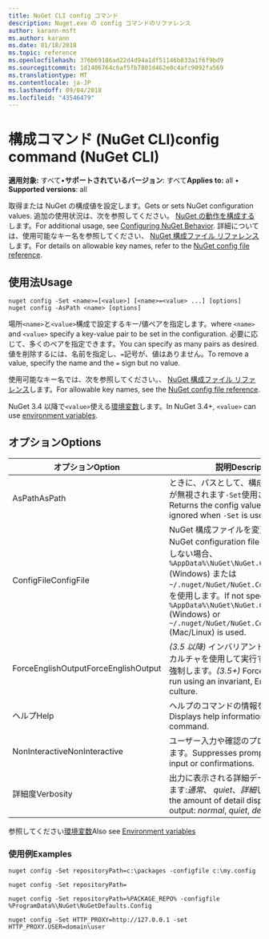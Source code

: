 ```yaml
---
title: NuGet CLI config コマンド
description: Nuget.exe の config コマンドのリファレンス
author: karann-msft
ms.author: karann
ms.date: 01/18/2018
ms.topic: reference
ms.openlocfilehash: 376b69186ad22d4d94a1df51146b833a1f6f9bd9
ms.sourcegitcommit: 1d1406764c6af5fb7801d462e0c4afc9092fa569
ms.translationtype: MT
ms.contentlocale: ja-JP
ms.lasthandoff: 09/04/2018
ms.locfileid: "43546479"
---
```

# <a name="config-command-nuget-cli"></a><span data-ttu-id="c2723-103">構成コマンド (NuGet CLI)</span><span class="sxs-lookup"><span data-stu-id="c2723-103">config command (NuGet CLI)</span></span>

<span data-ttu-id="c2723-104">**適用対象:** すべて&bullet;**サポートされているバージョン**: すべて</span><span class="sxs-lookup"><span data-stu-id="c2723-104">**Applies to:** all &bullet; **Supported versions**: all</span></span>

<span data-ttu-id="c2723-105">取得または NuGet の構成値を設定します。</span><span class="sxs-lookup"><span data-stu-id="c2723-105">Gets or sets NuGet configuration values.</span></span> <span data-ttu-id="c2723-106">追加の使用状況は、次を参照してください。 [NuGet の動作を構成する](../consume-packages/configuring-nuget-behavior.md)します。</span><span class="sxs-lookup"><span data-stu-id="c2723-106">For additional usage, see [Configuring NuGet Behavior](../consume-packages/configuring-nuget-behavior.md).</span></span> <span data-ttu-id="c2723-107">詳細については、使用可能なキー名を参照してください、 [NuGet 構成ファイル リファレンス](../reference/nuget-config-file.md)します。</span><span class="sxs-lookup"><span data-stu-id="c2723-107">For details on allowable key names, refer to the [NuGet config file reference](../reference/nuget-config-file.md).</span></span>

## <a name="usage"></a><span data-ttu-id="c2723-108">使用法</span><span class="sxs-lookup"><span data-stu-id="c2723-108">Usage</span></span>

```cli
nuget config -Set <name>=[<value>] [<name>=<value> ...] [options]
nuget config -AsPath <name> [options]
```

<span data-ttu-id="c2723-109">場所`<name>`と`<value>`構成で設定するキー/値ペアを指定します。</span><span class="sxs-lookup"><span data-stu-id="c2723-109">where `<name>` and `<value>` specify a key-value pair to be set in the configuration.</span></span> <span data-ttu-id="c2723-110">必要に応じて、多くのペアを指定できます。</span><span class="sxs-lookup"><span data-stu-id="c2723-110">You can specify as many pairs as desired.</span></span> <span data-ttu-id="c2723-111">値を削除するには、名前を指定し、`=`記号が、値はありません。</span><span class="sxs-lookup"><span data-stu-id="c2723-111">To remove a value, specify the name and the `=` sign but no value.</span></span>

<span data-ttu-id="c2723-112">使用可能なキー名では、次を参照してください。、 [NuGet 構成ファイル リファレンス](../reference/nuget-config-file.md)します。</span><span class="sxs-lookup"><span data-stu-id="c2723-112">For allowable key names, see the [NuGet config file reference](../reference/nuget-config-file.md).</span></span>

<span data-ttu-id="c2723-113">NuGet 3.4 以降で`<value>`使える[環境変数](cli-ref-environment-variables.md)します。</span><span class="sxs-lookup"><span data-stu-id="c2723-113">In NuGet 3.4+, `<value>` can use [environment variables](cli-ref-environment-variables.md).</span></span>

## <a name="options"></a><span data-ttu-id="c2723-114">オプション</span><span class="sxs-lookup"><span data-stu-id="c2723-114">Options</span></span>

| <span data-ttu-id="c2723-115">オプション</span><span class="sxs-lookup"><span data-stu-id="c2723-115">Option</span></span> | <span data-ttu-id="c2723-116">説明</span><span class="sxs-lookup"><span data-stu-id="c2723-116">Description</span></span> |
| --- | --- |
| <span data-ttu-id="c2723-117">AsPath</span><span class="sxs-lookup"><span data-stu-id="c2723-117">AsPath</span></span> | <span data-ttu-id="c2723-118">ときに、パスとして、構成の値を返しますが無視されます`-Set`使用されます。</span><span class="sxs-lookup"><span data-stu-id="c2723-118">Returns the config value as a path, ignored when `-Set` is used.</span></span> |
| <span data-ttu-id="c2723-119">ConfigFile</span><span class="sxs-lookup"><span data-stu-id="c2723-119">ConfigFile</span></span> | <span data-ttu-id="c2723-120">NuGet 構成ファイルを変更します。</span><span class="sxs-lookup"><span data-stu-id="c2723-120">The NuGet configuration file to modify.</span></span> <span data-ttu-id="c2723-121">指定しない場合、 `%AppData%\NuGet\NuGet.Config` (Windows) または`~/.nuget/NuGet/NuGet.Config`(Mac/linux) を使用します。</span><span class="sxs-lookup"><span data-stu-id="c2723-121">If not specified, `%AppData%\NuGet\NuGet.Config` (Windows) or `~/.nuget/NuGet/NuGet.Config` (Mac/Linux) is used.</span></span>|
| <span data-ttu-id="c2723-122">ForceEnglishOutput</span><span class="sxs-lookup"><span data-stu-id="c2723-122">ForceEnglishOutput</span></span> | <span data-ttu-id="c2723-123">*(3.5 以降)* インバリアントの英語ベースのカルチャを使用して実行する nuget.exe を強制します。</span><span class="sxs-lookup"><span data-stu-id="c2723-123">*(3.5+)* Forces nuget.exe to run using an invariant, English-based culture.</span></span> |
| <span data-ttu-id="c2723-124">ヘルプ</span><span class="sxs-lookup"><span data-stu-id="c2723-124">Help</span></span> | <span data-ttu-id="c2723-125">ヘルプのコマンドの情報を表示します。</span><span class="sxs-lookup"><span data-stu-id="c2723-125">Displays help information for the command.</span></span> |
| <span data-ttu-id="c2723-126">NonInteractive</span><span class="sxs-lookup"><span data-stu-id="c2723-126">NonInteractive</span></span> | <span data-ttu-id="c2723-127">ユーザー入力や確認のプロンプトを抑制します。</span><span class="sxs-lookup"><span data-stu-id="c2723-127">Suppresses prompts for user input or confirmations.</span></span> |
| <span data-ttu-id="c2723-128">詳細度</span><span class="sxs-lookup"><span data-stu-id="c2723-128">Verbosity</span></span> | <span data-ttu-id="c2723-129">出力に表示される詳細データの量を指定します:*通常*、 *quiet*、*詳細*します。</span><span class="sxs-lookup"><span data-stu-id="c2723-129">Specifies the amount of detail displayed in the output: *normal*, *quiet*, *detailed*.</span></span> |

<span data-ttu-id="c2723-130">参照してください[環境変数](cli-ref-environment-variables.md)</span><span class="sxs-lookup"><span data-stu-id="c2723-130">Also see [Environment variables](cli-ref-environment-variables.md)</span></span>

### <a name="examples"></a><span data-ttu-id="c2723-131">使用例</span><span class="sxs-lookup"><span data-stu-id="c2723-131">Examples</span></span>

```cli
nuget config -Set repositoryPath=c:\packages -configfile c:\my.config

nuget config -Set repositoryPath=

nuget config -Set repositoryPath=%PACKAGE_REPO% -configfile %ProgramData%\NuGet\NuGetDefaults.Config

nuget config -Set HTTP_PROXY=http://127.0.0.1 -set HTTP_PROXY.USER=domain\user
```
